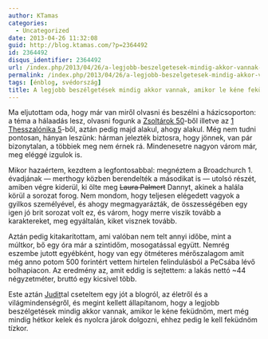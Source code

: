 ```yaml
---
author: KTamas
categories:
  - Uncategorized
date: 2013-04-26 11:32:08
guid: http://blog.ktamas.com/?p=2364492
id: 2364492
disqus_identifier: 2364492
url: /index.php/2013/04/26/a-legjobb-beszelgetesek-mindig-akkor-vannak-amikor-le-kene-fekudnom-kedd/
permalink: /index.php/2013/04/26/a-legjobb-beszelgetesek-mindig-akkor-vannak-amikor-le-kene-fekudnom-kedd/
tags: [énblog, svédország]
title: A legjobb beszélgetések mindig akkor vannak, amikor le kéne feküdnöm kedd
---
```


Ma eljutottam oda, hogy már van miről olvasni és beszélni a házicsoporton: a téma a hálaadás lesz, olvasni fogunk a [Zsoltárok 50](http://bibliaolvaso.hu/ujforditas/zsolt/50)-ből illetve az [1 Thesszalónika 5](http://bibliaolvaso.hu/ujforditas/1thessz/5)-ből, aztán pedig majd alakul, ahogy alakul. Még nem tudni pontosan, hányan leszünk: hárman jelezték biztosra, hogy jönnek, van pár bizonytalan, a többiek meg nem érnek rá. Mindenesetre nagyon várom már, meg eléggé izgulok is.

Mikor hazaértem, kezdtem a legfontosabbal: megnéztem a Broadchurch 1. évadjának &#8212; merthogy közben berendelték a másodikat is &#8212; utolsó részét, amiben végre kiderül, ki ölte meg <del datetime="2013-04-25T09:29:34+00:00">Laura Palmert</del> Dannyt, akinek a halála körül a sorozat forog. Nem mondom, hogy teljesen elégedett vagyok a gyilkos személyével, és ahogy megmagyarázták, de összességében egy igen jó brit sorozat volt ez, és várom, hogy merre viszik tovább a karaktereket, meg egyáltalán, kiket visznek tovább.

Aztán pedig kitakarítottam, ami valóban nem telt annyi időbe, mint a múltkor, bő egy óra már a szintidőm, mosogatással együtt. Nemrég eszembe jutott egyébként, hogy van egy ötméteres mérőszalagom amit még anno potom 500 forintért vettem hirtelen felindulásból a PeCsába lévő bolhapiacon. Az eredmény az, amit eddig is sejtettem: a lakás nettó ~44 négyzetméter, bruttó egy kicsivel több.

Este aztán [Judit](http://mycreativeinspiration.wordpress.com/)tal cseteltem egy jót a blogról, az életről és a világmindenségről, és megint kellett állapítanom, hogy a legjobb beszélgetések mindig akkor vannak, amikor le kéne feküdnöm, mert még mindig hétkor kelek és nyolcra járok dolgozni, ehhez pedig le kell feküdnöm tízkor.
